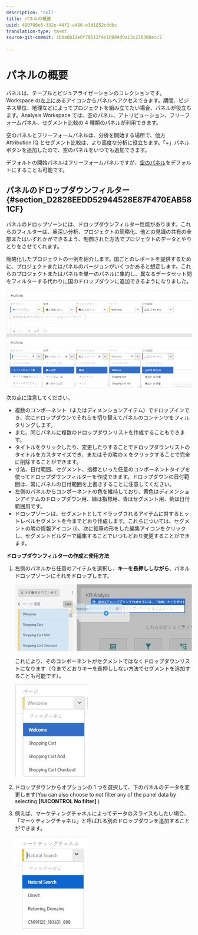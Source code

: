 ```yaml
---
description: 'null'
title: パネルの概要
uuid: 480700e6-332e-44f2-a486-e3d1852cddbc
translation-type: tm+mt
source-git-commit: 16ba0b12e0f70112f4c10804d0a13c278388ecc2

---
```



# パネルの概要

パネルは、テーブルとビジュアライゼーションのコレクションです。Workspace の左上にあるアイコンからパネルへアクセスできます。期間、ビジネス単位、地理などによってプロジェクトを組み立てたい場合、パネルが役立ちます。Analysis Workspace では、空のパネル、アトリビューション、フリーフォームパネル、セグメント比較の 4 種類のパネルが利用できます。

空のパネルとフリーフォームパネルは、分析を開始する場所で、他方 Attribution IQ とセグメント比較は、より高度な分析に役立ちます。「+」パネルボタンを追加したので、空のパネルをいつでも追加できます。

デフォルトの開始パネルはフリーフォームパネルですが、[空のパネル](/help/analyze/analysis-workspace/c-panels/blank-panel.md)をデフォルトにすることも可能です。

## パネルのドロップダウンフィルター {#section_D2828EEDD52944528E87F470EAB581CF}

パネルのドロップゾーンには、ドロップダウンフィルター性能があります。これらのフィルターは、奥深い分析、プロジェクトの簡略化、他との見識の共有の全部またはいずれかができるよう、制御された方法でプロジェクトのデータとやりとりをさせてくれます。

簡略化したプロジェクトの一例を紹介します。国ごとのレポートを提供するために、プロジェクトまたはパネルのバージョンがいくつかあると想定します。これらのプロジェクトまたはパネルを単一のパネルに集約し、異なるデータセット間をフィルターする代わりに国のドロップダウンに追加できるようになりました。

![](assets/dropdowns.png)

次の点に注意してください。

* 複数のコンポーネント（またはディメンションアイテム）でドロップインでき、次にドロップダウンでそれらを切り替えてパネルのコンテンツをフィルタリングします。
* また、同じパネルに複数のドロップダウンリストを作成することもできます。
* タイトルをクリックしたり、変更したりすることでドロップダウンリストのタイトルをカスタマイズでき、またはその隣の x をクリックすることで完全に削除することができます。
* 寸法、日付範囲、セグメント、指標といった任意のコンポーネントタイプを使ってドロップダウンフィルターを作成できます。ドロップダウンの日付範囲は、常にパネルの日付範囲を上書きすることに注意してください。
* 左側のパネルからコンポーネントの色を維持しており、黄色はディメンションアイテムのドロップダウン用、緑は指標用、青はセグメント用、紫は日付範囲用です。
* ドロップゾーンは、セグメントとしてドラッグされるアイテムに対するヒットレベルセグメントを今までどおり作成します。これらについては、セグメントの隣の情報アイコン (i)、次に鉛筆の形をした編集アイコンをクリックし、セグメントビルダーで編集することでいつもどおり変更することができます。

**ドロップダウンフィルターの作成と使用方法**

1. 左側のパネルから任意のアイテムを選択し、**キーを長押ししながら**、パネルドロップゾーンにそれをドロップします。

   ![](assets/create_dropdown.png)

   これにより、そのコンポーネントがセグメントではなくドロップダウンリストになります（今までどおりキーを長押ししない方法でセグメントを追加することも可能です）。

   ![](assets/dropdown.png)

1. ドロップダウンからオプションの 1 つを選択して、下のパネルのデータを変更します(You can also choose to not filter any of the panel data by selecting **[!UICONTROL No filter]**.)
1. 例えば、マーケティングチャネルによってデータのスライスもしたい場合、「マーケティングチャネル」と呼ばれる別のドロップダウンを追加することができます。

   ![](assets/mc_dropdown.png)

